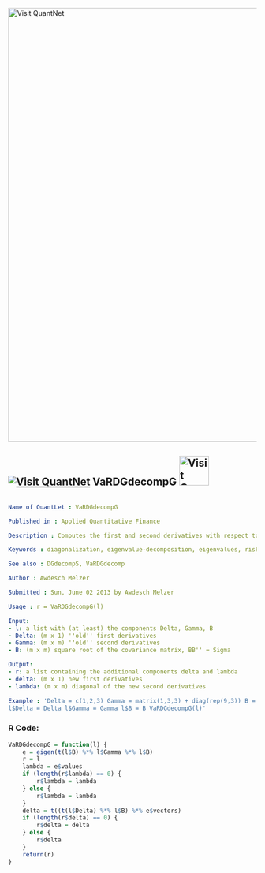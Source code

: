 
[<img src="https://github.com/QuantLet/Styleguide-and-FAQ/blob/master/pictures/banner.png" width="880" alt="Visit QuantNet">](http://quantlet.de/index.php?p=info)

## [<img src="https://github.com/QuantLet/Styleguide-and-Validation-procedure/blob/master/pictures/qloqo.png" alt="Visit QuantNet">](http://quantlet.de/) **VaRDGdecompG** [<img src="https://github.com/QuantLet/Styleguide-and-Validation-procedure/blob/master/pictures/QN2.png" width="60" alt="Visit QuantNet 2.0">](http://quantlet.de/d3/ia)

```yaml

Name of QuantLet : VaRDGdecompG

Published in : Applied Quantitative Finance

Description : Computes the first and second derivatives with respect to the new risk factors.

Keywords : diagonalization, eigenvalue-decomposition, eigenvalues, risk, derivative

See also : DGdecompS, VaRDGdecomp

Author : Awdesch Melzer

Submitted : Sun, June 02 2013 by Awdesch Melzer

Usage : r = VaRDGdecompG(l)

Input: 
- l: a list with (at least) the components Delta, Gamma, B
- Delta: (m x 1) ''old'' first derivatives
- Gamma: (m x m) ''old'' second derivatives
- B: (m x m) square root of the covariance matrix, BB'' = Sigma

Output: 
- r: a list containing the additional components delta and lambda
- delta: (m x 1) new first derivatives
- lambda: (m x m) diagonal of the new second derivatives

Example : 'Delta = c(1,2,3) Gamma = matrix(1,3,3) + diag(rep(9,3)) B = diag(rep(1,3)) l = list()
l$Delta = Delta l$Gamma = Gamma l$B = B VaRDGdecompG(l)'

```


### R Code:
```r
VaRDGdecompG = function(l) {
    e = eigen(t(l$B) %*% l$Gamma %*% l$B)
    r = l
    lambda = e$values
    if (length(r$lambda) == 0) {
        r$lambda = lambda
    } else {
        r$lambda = lambda
    }
    delta = t((t(l$Delta) %*% l$B) %*% e$vectors)
    if (length(r$delta) == 0) {
        r$delta = delta
    } else {
        r$delta
    }
    return(r)
} 

```
